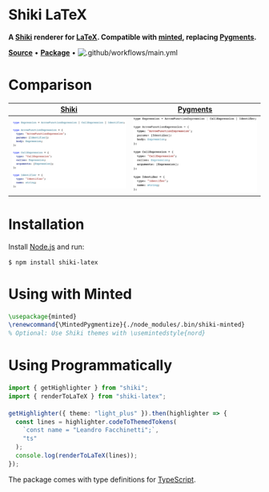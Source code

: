 # Shiki LaTeX

**A [Shiki](https://shiki.matsu.io) renderer for [LaTeX](https://www.latex-project.org). Compatible with [minted](https://github.com/gpoore/minted), replacing [Pygments](https://pygments.org).**

[**Source**](https://github.com/leafac/shiki-latex) • [**Package**](https://www.npmjs.com/package/shiki-latex) • ![.github/workflows/main.yml](https://github.com/leafac/shiki-latex/workflows/.github/workflows/main.yml/badge.svg)

# Comparison

| [Shiki](https://shiki.matsu.io)                      | [Pygments](https://pygments.org)                           |
| ---------------------------------------------------- | ---------------------------------------------------------- |
| <img alt="Shiki" src="docs/shiki.png" width="702" /> | <img alt="Pygments" src="docs/pygments.png" width="685" /> |

# Installation

Install [Node.js](https://nodejs.org/) and run:

```console
$ npm install shiki-latex
```

# Using with Minted

```latex
\usepackage{minted}
\renewcommand{\MintedPygmentize}{./node_modules/.bin/shiki-minted}
% Optional: Use Shiki themes with \usemintedstyle{nord}
```

# Using Programmatically

```ts
import { getHighlighter } from "shiki";
import { renderToLaTeX } from "shiki-latex";

getHighlighter({ theme: "light_plus" }).then(highlighter => {
  const lines = highlighter.codeToThemedTokens(
    `const name = "Leandro Facchinetti";`,
    "ts"
  );
  console.log(renderToLaTeX(lines));
});
```

The package comes with type definitions for [TypeScript](https://www.typescriptlang.org).
